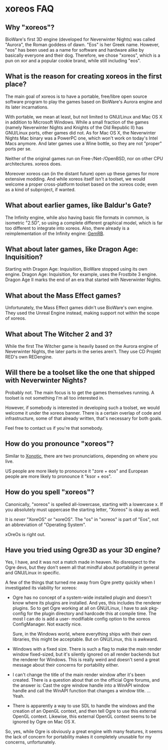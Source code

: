 xoreos FAQ
==========

Why "xoreos"?
-------------

BioWare's first 3D engine (developed for Neverwinter Nights) was called
"Aurora", the Roman goddess of dawn. "Eos" is her Greek name. However,
"eos" has been used as a name for software and hardware alike by basically
everyone and their dog. Therefore, we chose "xoreos", which is a pun on
xor and a popular cookie brand, while still including "eos".


What is the reason for creating xoreos in the first place?
----------------------------------------------------------

The main goal of xoreos is to have a portable, free/libre open source software
program to play the games based on BioWare's Aurora engine and its later
incarnations.

With portable, we mean at least, but not limited to GNU/Linux and Mac OS X in
addition to Microsoft Windows. While a small fraction of the games (namely
Neverwinter Nights and Knights of the Old Republic II) has GNU/Linux ports,
other games did not. As for Mac OS X, the Neverwinter Nights Mac binary was a
PowerPC one, which won't work on today's Intel Macs anymore. And later games
use a Wine bottle, so they are not "proper" ports per se.

Neither of the original games run on Free-/Net-/OpenBSD, nor on other CPU
architectures. xoreos does.

Moreover xoreos can (in the distant future) open up these games for more
extensive modding. And while xoreos itself isn't a toolset, we would welcome
a proper cross-platform toolset based on the xoreos code; even as a kind of
subproject, if wanted.


What about earlier games, like Baldur's Gate?
--------------------------------------------

The Infinity engine, while also having basic file formats in common, is
isometric "2.5D", so using a complete different graphical model, which is far
too different to integrate into xoreos.
Also, there already is a reimplementation of the Infinity engine: [GemRB](http://gemrb.sourceforge.net/).


What about later games, like Dragon Age: Inquisition?
-----------------------------------------------------

Starting with Dragon Age: Inquisition, BioWare stopped using its own engine.
Dragon Age: Inquisition, for example, uses the Frostbite 3 engine.
Dragon Age II marks the end of an era that started with Neverwinter Nights.


What about the Mass Effect games?
---------------------------------

Unfortunately, the Mass Effect games didn't use BioWare's own engine.
They used the Unreal Engine instead, making support not within the
scope of xoreos.


What about The Witcher 2 and 3?
-------------------------------

While the first The Witcher game is heavily based on the Aurora engine of
Neverwinter Nights, the later parts in the series aren't. They use CD Projekt
RED's own REDengine.


Will there be a toolset like the one that shipped with Neverwinter Nights?
--------------------------------------------------------------------------

Probably not. The main focus is to get the games themselves running.
A toolset is not something I'm all too interested in.

However, if somebody is interested in developing such a toolset, we would
welcome it under the xoreos banner. There is a certain overlap of code and
infrastructure, some of that already written, that's necessary for both goals.

Feel free to contact us if you're that somebody.


How do you pronounce "xoreos"?
------------------------------

Similar to [Xonotic](http://www.xonotic.org/), there are two pronunciations,
depending on where you live.

US people are more likely to pronounce it "zore + eos" and European people
are more likely to pronounce it "ksor + eos".


How do you spell "xoreos"?
--------------------------

Canonically, "xoreos" is spelled all-lowercase, starting with a lowercase x.
If you absolutely must uppercase the starting letter, "Xoreos" is okay as well.

It is *never* "XoreOS" or "xoreOS". The "os" in "xoreos" is part of "Eos",
not an abbreviation of "Operating System".

xOreOs is right out.


Have you tried using Ogre3D as your 3D engine?
----------------------------------------------

Yes, I have, and it was not a match made in heaven.
No disrespect to the Ogre devs, but they don't seem all that mindful about
portability in general and GNU/Linux in specific.

A few of the things that turned me away from Ogre pretty quickly when I
investigated its viability for xoreos:

- Ogre has no concept of a system-wide installed plugin and doesn't know where
  its plugins are installed. And yes, this includes the renderer plugins. So to
  get Ogre working at all on GNU/Linux, I have to ask pkg-config for the plugin
  directory and hardcode this at compile time. The most I can do is add a user-
  modifiable config option to the xoreos ConfigManager. Not exactly nice.

  Sure, in the Windows world, where everything ships with their own libraries,
  this might be acceptable. But on GNU/Linux, this is awkward.

- Windows with a fixed size. There is such a flag to make the main render window
  fixed-sized, but it's silently ignored on all render backends but the renderer
  for Windows. This is really weird and doesn't send a great message about
  their concerns for portability either.

- I can't change the title of the main render window after it's been created.
  There is a question about that on the official Ogre forums, and the answer is:
  Cast the ogre window handle into a WinAPI window handle and call the WinAPI
  function that changes a window title. ... Yeah.

- There is apparently a way to use SDL to handle the windows and the creation
  of an OpenGL context, and then tell Ogre to use this external OpenGL context.
  Likewise, this external OpenGL context seems to be ignored by Ogre on Mac
  OS X.

So, yes, while Ogre is obviously a great engine with many features, it seems the
lack of concern for portability makes it completely unusable for my concerns,
unfortunately.
